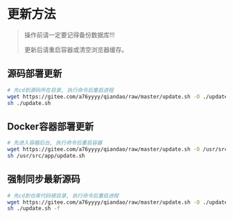 # 更新方法

> 操作前请一定要记得备份数据库!!!
>
> 更新后请重启容器或清空浏览器缓存。

## 源码部署更新

``` sh
# 先cd到源码所在目录, 执行命令后重启进程 
wget https://gitee.com/a76yyyy/qiandao/raw/master/update.sh -O ./update.sh && \
sh ./update.sh 
```

## Docker容器部署更新

``` sh
# 先进入容器后台, 执行命令后重启容器 
wget https://gitee.com/a76yyyy/qiandao/raw/master/update.sh -O /usr/src/app/update.sh && \
sh /usr/src/app/update.sh
```

## 强制同步最新源码

``` sh
# 先cd到仓库代码根目录, 执行命令后重启进程 
wget https://gitee.com/a76yyyy/qiandao/raw/master/update.sh -O ./update.sh && \
sh ./update.sh -f
```
